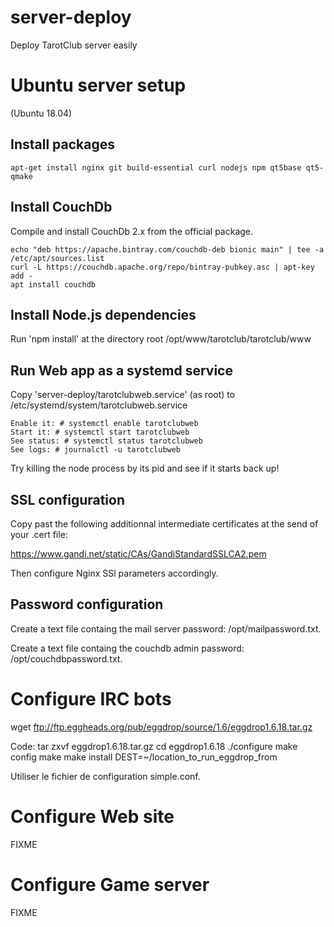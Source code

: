 # server-deploy
Deploy TarotClub server easily


# Ubuntu server setup

(Ubuntu 18.04)

## Install packages

```
apt-get install nginx git build-essential curl nodejs npm qt5base qt5-qmake
```

## Install CouchDb


Compile and install CouchDb 2.x from the official package.

```
echo "deb https://apache.bintray.com/couchdb-deb bionic main" | tee -a /etc/apt/sources.list
curl -L https://couchdb.apache.org/repo/bintray-pubkey.asc | apt-key add -
apt install couchdb
```


## Install Node.js dependencies

Run 'npm install' at the directory root /opt/www/tarotclub/tarotclub/www

## Run Web app as a systemd service

Copy 'server-deploy/tarotclubweb.service' (as root) to /etc/systemd/system/tarotclubweb.service

```
Enable it: # systemctl enable tarotclubweb
Start it: # systemctl start tarotclubweb
See status: # systemctl status tarotclubweb
See logs: # journalctl -u tarotclubweb
```

Try killing the node process by its pid and see if it starts back up!

## SSL configuration

Copy past the following additionnal intermediate certificates at the send of your .cert file:

https://www.gandi.net/static/CAs/GandiStandardSSLCA2.pem

Then configure Nginx SSl parameters accordingly.

## Password configuration

Create a text file containg the mail server password: /opt/mailpassword.txt.

Create a text file containg the couchdb admin password: /opt/couchdbpassword.txt.

# Configure IRC bots

wget ftp://ftp.eggheads.org/pub/eggdrop/source/1.6/eggdrop1.6.18.tar.gz

Code:
tar zxvf eggdrop1.6.18.tar.gz 
cd eggdrop1.6.18 
./configure 
make config 
make 
make install DEST=~/location_to_run_eggdrop_from

Utiliser le fichier de configuration simple.conf.

# Configure Web site

FIXME

# Configure Game server

FIXME
